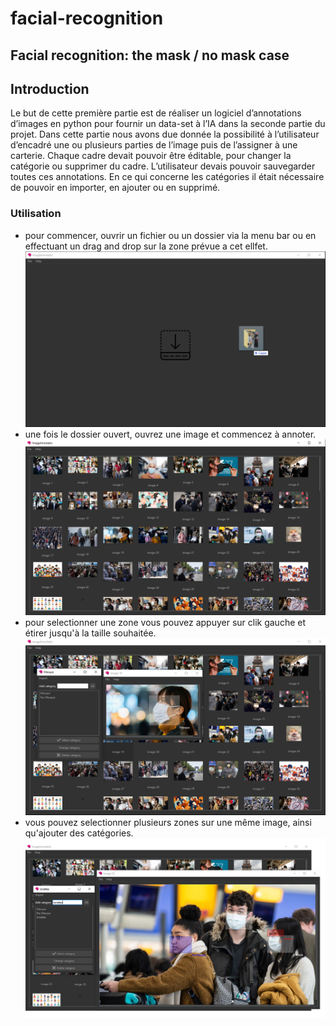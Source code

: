 # facial-recognition

## Facial recognition: the mask / no mask case

## Introduction
Le but de cette première partie est de réaliser un logiciel d’annotations d’images en
python pour fournir un data-set à l’IA dans la seconde partie du projet.
Dans cette partie nous avons due donnée la possibilité à l’utilisateur d’encadré une
ou plusieurs parties de l’image puis de l’assigner à une carterie. Chaque cadre devait
pouvoir être éditable, pour changer la catégorie ou supprimer du cadre. L’utilisateur
devais pouvoir sauvegarder toutes ces annotations. En ce qui concerne les catégories
il était nécessaire de pouvoir en importer, en ajouter ou en supprimé.


### Utilisation
- pour commencer, ouvrir un fichier ou un dossier via la menu bar ou en effectuant un drag and drop sur la zone prévue a cet ellfet.
![](ressources/readmeImages/dragndropAPP.png)
- une fois le dossier ouvert, ouvrez une image et commencez à annoter. 
![](ressources/readmeImages/open.png)
- pour selectionner une zone vous pouvez appuyer sur clik gauche et étirer jusqu'à la taille souhaitée. 
![](ressources/readmeImages/annotation.png)
- vous pouvez selectionner plusieurs zones sur une même image, ainsi qu'ajouter des catégories.
![](ressources/readmeImages/multi.png)
